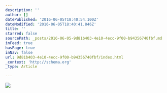 ```yaml
---
description: ''
author: []
datePublished: '2016-06-05T18:40:54.100Z'
dateModified: '2016-06-05T18:40:41.846Z'
title: ''
starred: false
sourcePath: _posts/2016-06-05-9d81b403-4e10-4ecc-9f00-b94356740fbf.md
inFeed: true
hasPage: true
inNav: false
url: 9d81b403-4e10-4ecc-9f00-b94356740fbf/index.html
_context: 'http://schema.org'
_type: Article

---
```

![](https://the-grid-user-content.s3-us-west-2.amazonaws.com/c5ffa570-e308-454a-8b0b-b1f065e69068.jpg)